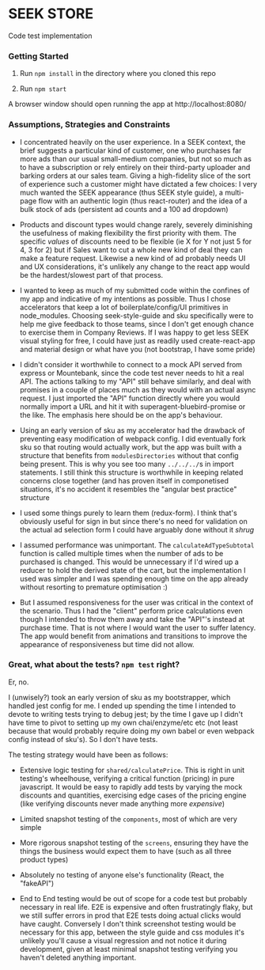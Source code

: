 # SEEK STORE
Code test implementation

### Getting Started

1.  Run `npm install` in the directory where you cloned this repo

2.  Run `npm start`

A browser window should open running the app at http://localhost:8080/

### Assumptions, Strategies and Constraints

 - I concentrated heavily on the user experience.  In a SEEK context, the brief
 suggests a particular kind of customer, one who purchases far more ads than
 our usual small-medium companies, but not so much as to have a subscription
 or rely entirely on their third-party uploader and barking orders at our sales
 team.  Giving a high-fidelity slice of the sort of experience such a customer
 might have dictated a few choices:  I very much wanted the SEEK appearance
 (thus SEEK style guide), a multi-page flow with an authentic login
 (thus react-router) and the idea of a bulk stock of ads (persistent ad counts
 and a 100 ad dropdown)

 - Products and discount types would change rarely, severely diminishing the
 usefulness of making flexibility the first priority with them.  The specific
 *values* of discounts need to be flexible (ie X for Y not just 5 for 4, 3 for 2)
 but if Sales want to cut a whole new kind of deal they can make a feature request.
 Likewise a new kind of ad probably needs UI and UX considerations, it's unlikely
 any change to the react app would be the hardest/slowest part of that process.

 - I wanted to keep as much of my submitted code within the confines of my
 app and indicative of my intentions as possible.  Thus I chose accelerators
 that keep a lot of boilerplate/config/UI primitives in node_modules.  Choosing
 seek-style-guide and sku specifically were to help me give feedback to those
 teams, since I don't get enough chance to exercise them in Company Reviews.
 If I was happy to get less SEEK visual styling for free, I could have just as
 readily used create-react-app and material design or what have you (not
 bootstrap, I have some pride)

 - I didn't consider it worthwhile to connect to a mock API served from express
 or Mountebank, since the code test never needs to hit a real API.  The actions
 talking to my "API" still behave similarly, and deal with promises in a couple
 of places much as they would with an actual async request.  I just imported the
 "API" function directly where you would normally import a URL and hit it with
 superagent-bluebird-promise or the like.  The emphasis here should be on the
 app's behaviour.

 - Using an early version of sku as my accelerator had the drawback of preventing
 easy modification of webpack config.  I did eventually fork sku so that routing
 would actually work, but the app was built with a structure that benefits from
 `modulesDirectories` without that config being present.  This is why you see
 too many `../../../`s in import statements.  I still think this structure is
 worthwhile in keeping related concerns close together (and has proven itself
 in componetised situations, it's no accident it resembles the "angular best
 practice" structure

 - I used some things purely to learn them (redux-form).  I think that's
 obviously useful for sign in but since there's no need for validation on
 the actual ad selection form I could have arguably done without it *shrug*

 - I assumed performance was unimportant.  The `calculateAdTypeSubtotal` function
 is called multiple times when the number of ads to be purchased is changed.
 This would be unnecessary if I'd wired up a reducer to hold the derived state
 of the cart, but the implementation I used was simpler and I was spending
 enough time on the app already without resorting to premature optimisation :)

 - But I assumed responsiveness for the user was critical in the context of the
 scenario.  Thus I had the "client" perform price calculations even though I
 intended to throw them away and take the "API"'s instead at purchase time.
 That is not where I would want the user to suffer latency.  The app would
 benefit from animations and transitions to improve the appearance of responsiveness
 but time did not allow.


 ### Great, what about the tests?  `npm test` right?

 Er, no.

 I (unwisely?) took an early version of sku as my bootstrapper, which handled
 jest config for me.  I ended up spending the time I intended to devote to writing
 tests trying to debug jest; by the time I gave up I didn't have time to pivot to
 setting up my own chai/enzyme/etc etc (not least because that would probably
 require doing my own babel or even webpack config instead of sku's).  So I don't
 have tests.

 The testing strategy would have been as follows:

 - Extensive logic testing for `shared/calculatePrice`.  This is right in
 unit testing's wheelhouse, verifying a critical function (pricing) in pure
 javascript.  It would be easy to rapidly add tests by varying the mock discounts
 and quantities, exercising edge cases of the pricing engine (like verifying
 discounts never made anything more *expensive*)

 - Limited snapshot testing of the `components`, most of which are very simple

 - More rigorous snapshot testing of the `screens`, ensuring they have the things
 the business would expect them to have (such as all three product types)

 - Absolutely no testing of anyone else's functionality (React, the "fakeAPI")

 - End to End testing would be out of scope for a code test but probably necessary
 in real life.  E2E is expensive and often frustratingly flaky, but we still
 suffer errors in prod that E2E tests doing actual clicks would have caught.
 Conversely I don't think screenshot testing would be necessary for this app,
 between the style guide and css modules it's unlikely you'll cause a visual
 regression and not notice it during development, given at least minimal
 snapshot testing verifying you haven't deleted anything important.

